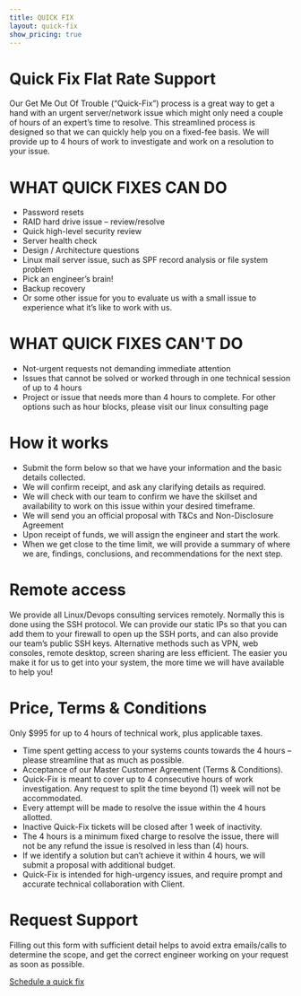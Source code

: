 ```yaml
---
title: QUICK FIX
layout: quick-fix
show_pricing: true 
---
```


# Quick Fix Flat Rate Support
Our Get Me Out Of Trouble (“Quick-Fix”) process is a great way to get a hand with an urgent server/network issue which might only need a couple of hours of an expert’s time to resolve. This streamlined process is designed so that we can quickly help you on a fixed-fee basis. We will provide up to 4 hours of work to investigate and work on a resolution to your issue.

# WHAT QUICK FIXES CAN DO
* Password resets
* RAID hard drive issue – review/resolve
* Quick high-level security review
* Server health check
* Design / Architecture questions
* Linux mail server issue, such as SPF record analysis or file system problem
* Pick an engineer’s brain!
* Backup recovery
* Or some other issue for you to evaluate us with a small issue to experience what it’s like to work with us.

# WHAT QUICK FIXES CAN'T DO
* Not-urgent requests not demanding immediate attention
* Issues that cannot be solved or worked through in one technical session of up to 4 hours
* Project or issue that needs more than 4 hours to complete.
For other options such as hour blocks, please visit our linux consulting page

# How it works
* Submit the form below so that we have your information and the basic details collected.
* We will confirm receipt, and ask any clarifying details as required.
* We will check with our team to confirm we have the skillset and availability to work on this issue within your desired timeframe.
* We will send you an official proposal with T&Cs and Non-Disclosure Agreement
* Upon receipt of funds, we will assign the engineer and start the work.
* When we get close to the time limit, we will provide a summary of where we are, findings, conclusions, and recommendations for the next step.

# Remote access
We provide all Linux/Devops consulting services remotely. Normally this is done using the SSH protocol. We can provide our static IPs so that you can add them to your firewall to open up the SSH ports, and can also provide our team’s public SSH keys. Alternative methods such as VPN, web consoles, remote desktop, screen sharing are less efficient. The easier you make it for us to get into your system, the more time we will have available to help you!

# Price, Terms & Conditions
Only $995 for up to 4 hours of technical work, plus applicable taxes.

* Time spent getting access to your systems counts towards the 4 hours – please streamline that as much as possible.
* Acceptance of our Master Customer Agreement (Terms & Conditions).
* Quick-Fix is meant to cover up to 4 consecutive hours of work investigation. Any request to split the time beyond (1) week will not be accommodated.
* Every attempt will be made to resolve the issue within the 4 hours allotted.
* Inactive Quick-Fix tickets will be closed after 1 week of inactivity.
* The 4 hours is a minimum fixed charge to resolve the issue, there will not be any refund the issue is resolved in less than (4) hours.
* If we identify a solution but can’t achieve it within 4 hours, we will submit a proposal with additional budget.
* Quick-Fix is intended for high-urgency issues, and require prompt and accurate technical collaboration with Client.

# Request Support
Filling out this form with sufficient detail helps to avoid extra emails/calls to determine the scope, and get the correct engineer working on your request as soon as possible.

<div class="row justify-content-center">
  <div class="col-auto">
    <a class="button button-primary" href="/contact">Schedule a quick fix</a>
  </div>
</div>